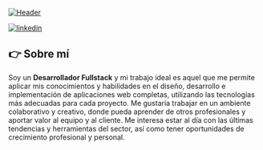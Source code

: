[![Header](https://i.postimg.cc/zX2Xnjzh/Githab-md.png "Header")](https://www.linkedin.com/in/facundo-aranda-joaquin/)


[![linkedin](https://img.shields.io/static/v1?label=&message=linkedin&color=0e76a8&logo=linkedin&logoColor=white&style=for-the-badge)](https://www.linkedin.com/in/facundo-aranda-joaquin/)


## 👉 Sobre mí
Soy un **Desarrollador Fullstack** y mi trabajo ideal es aquel que me permite aplicar mis conocimientos y habilidades en el diseño, desarrollo e implementación de aplicaciones web completas, utilizando las tecnologías más adecuadas para cada proyecto. Me gustaría trabajar en un ambiente colaborativo y creativo, donde pueda aprender de otros profesionales y aportar valor al equipo y al cliente. Me interesa estar al día con las últimas tendencias y herramientas del sector, así como tener oportunidades de crecimiento profesional y personal.
